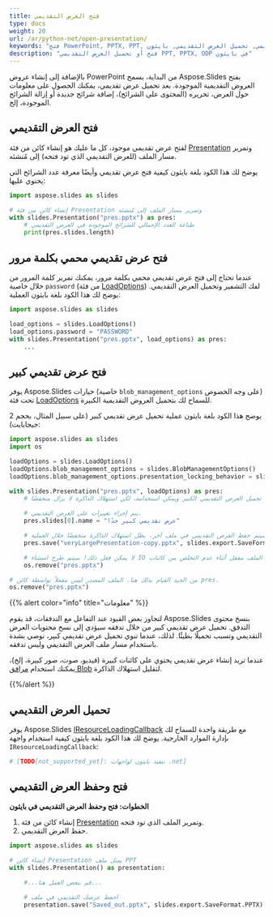 ```yaml
---
title: فتح العرض التقديمي
type: docs
weight: 20
url: /ar/python-net/open-presentation/
keywords: "فتح PowerPoint, PPTX, PPT, فتح العرض التقديمي, تحميل العرض التقديمي, بايثون"
description: "فتح أو تحميل العرض التقديمي PPT, PPTX, ODP في بايثون"
---
```


بالإضافة إلى إنشاء عروض PowerPoint من البداية، يسمح Aspose.Slides بفتح العروض التقديمية الموجودة. بعد تحميل عرض تقديمي، يمكنك الحصول على معلومات حول العرض، تحريره (المحتوى على الشرائح)، إضافة شرائح جديدة أو إزالة الشرائح الموجودة، إلخ.

## فتح العرض التقديمي

لفتح عرض تقديمي موجود، كل ما عليك هو إنشاء كائن من فئة [Presentation](https://reference.aspose.com/slides/python-net/aspose.slides/presentation/) وتمرير مسار الملف (للعرض التقديمي الذي تود فتحه) إلى مُنشئه.

يوضح لك هذا الكود بلغة بايثون كيفية فتح عرض تقديمي وأيضًا معرفة عدد الشرائح التي يحتوي عليها:

```python
import aspose.slides as slides

# إنشاء كائن من فئة Presentation وتمرير مسار الملف إلى مُنشئه
with slides.Presentation("pres.pptx") as pres:
    # طباعة العدد الإجمالي للشرائح الموجودة في العرض التقديمي
    print(pres.slides.length)
```

## **فتح عرض تقديمي محمي بكلمة مرور**

عندما تحتاج إلى فتح عرض تقديمي محمي بكلمة مرور، يمكنك تمرير كلمة المرور من خلال خاصية `password` (من فئة [LoadOptions](https://reference.aspose.com/slides/python-net/aspose.slides/loadoptions/)) لفك التشفير وتحميل العرض التقديمي. يوضح لك هذا الكود بلغة بايثون العملية:

```python
import aspose.slides as slides

load_options = slides.LoadOptions()
load_options.password = "PASSWORD"
with slides.Presentation("pres.pptx", load_options) as pres:
    ...
```

## فتح عرض تقديمي كبير

يوفر Aspose.Slides خيارات (خاصية `blob_management_options` على وجه الخصوص) تحت فئة [LoadOptions](https://reference.aspose.com/slides/python-net/aspose.slides/loadoptions/) للسماح لك بتحميل العروض التقديمية الكبيرة.

يوضح هذا الكود بلغة بايثون عملية تحميل عرض تقديمي كبير (على سبيل المثال، بحجم 2 جيجابايت):

```python
import aspose.slides as slides
import os

loadOptions = slides.LoadOptions()
loadOptions.blob_management_options = slides.BlobManagementOptions()
loadOptions.blob_management_options.presentation_locking_behavior = slides.PresentationLockingBehavior.KEEP_LOCKED

with slides.Presentation("pres.pptx", loadOptions) as pres:
    # تم تحميل العرض التقديمي الكبير ويمكن استخدامه، لكن استهلاك الذاكرة لا يزال منخفضًا.

    # يتم إجراء تغييرات على العرض التقديمي.
    pres.slides[0].name = "عرض تقديمي كبير جدًا"

    # سيتم حفظ العرض التقديمي في ملف آخر. يظل استهلاك الذاكرة منخفضًا خلال العملية
    pres.save("veryLargePresentation-copy.pptx", slides.export.SaveFormat.PPTX)

    # لا يمكن فعل ذلك! سيتم طرح استثناء IO لأن الملف مقفل أثناء عدم التخلص من كائنات pres
    os.remove("pres.pptx")

# من الجيد القيام بذلك هنا. الملف المصدر ليس مقفلاً بواسطة كائن pres.
os.remove("pres.pptx")
```

{{% alert color="info" title="معلومات" %}}

لتجاوز بعض القيود عند التفاعل مع التدفقات، قد يقوم Aspose.Slides بنسخ محتوى التدفق. تحميل عرض تقديمي كبير من خلال تدفقه سيؤدي إلى نسخ محتويات العرض التقديمي وتسبب تحميلًا بطيئًا. لذلك، عندما تنوي تحميل عرض تقديمي كبير، نوصي بشدة باستخدام مسار ملف العرض التقديمي وليس تدفقه.

عندما تريد إنشاء عرض تقديمي يحتوي على كائنات كبيرة (فيديو، صوت، صور كبيرة، إلخ)، يمكنك استخدام [مرافق Blob](https://docs.aspose.com/slides/python-net/manage-blob/) لتقليل استهلاك الذاكرة.

{{%/alert %}} 

## تحميل العرض التقديمي

يوفر Aspose.Slides [IResourceLoadingCallback](https://reference.aspose.com/slides/python-net/aspose.slides/iresourceloadingcallback/) مع طريقة واحدة للسماح لك بإدارة الموارد الخارجية. يوضح لك هذا الكود بلغة بايثون كيفية استخدام واجهة `IResourceLoadingCallback`:

```python
# [TODO[not_supported_yet]: تنفيذ بايثون لواجهات .net]
```

<h2>فتح وحفظ العرض التقديمي</h2>

<a name="python-net-open-save-presentation"><strong>الخطوات: فتح وحفظ العرض التقديمي في بايثون</strong></a>

1. إنشاء كائن من فئة [Presentation](https://reference.aspose.com/slides/python-net/aspose.slides/presentation/) وتمرير الملف الذي تود فتحه.
2. حفظ العرض التقديمي.

```python
import aspose.slides as slides

# إنشاء كائن Presentation يمثل ملف PPT
with slides.Presentation() as presentation:
    
    #...قم ببعض العمل هنا...

    # احفظ عرضك التقديمي في ملف
    presentation.save("Saved_out.pptx", slides.export.SaveFormat.PPTX)
```